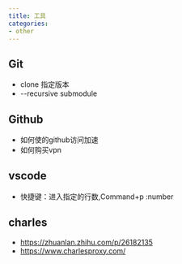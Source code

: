 ```yaml
---
title: 工具
categories:
- other
---
```


## Git
- clone 指定版本
- --recursive submodule


## Github
- 如何使的github访问加速
- 如何购买vpn

## vscode
- 快捷键：进入指定的行数,Command+p :number

## charles
- https://zhuanlan.zhihu.com/p/26182135
- https://www.charlesproxy.com/


